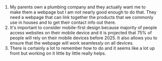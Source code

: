 1) My parents own a plumbing company and they actually want me to make them a webpage but I am not nearly good enough to do that. They need a webpage that can link together the products that we commonly use in houses and to get their contact info out there.
2) It's important to consider mobile-first design because majority of people access websites on their mobile device and it is projected that 75% of people will rely on their mobile devices before 2025. It also allows you to ensure that the webpage will work seamlessly on all devices.
3) There is certainly a lot to remember how to do and it seems like a lot up front but working on it little by little really helps.
